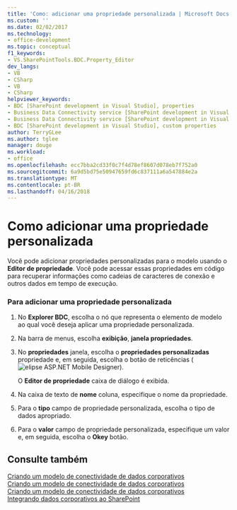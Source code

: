 ```yaml
---
title: 'Como: adicionar uma propriedade personalizada | Microsoft Docs'
ms.custom: ''
ms.date: 02/02/2017
ms.technology:
- office-development
ms.topic: conceptual
f1_keywords:
- VS.SharePointTools.BDC.Property_Editor
dev_langs:
- VB
- CSharp
- VB
- CSharp
helpviewer_keywords:
- BDC [SharePoint development in Visual Studio], properties
- Business Data Connectivity service [SharePoint development in Visual Studio], properties
- Business Data Connectivity service [SharePoint development in Visual Studio], custom properties
- BDC [SharePoint development in Visual Studio], custom properties
author: TerryGLee
ms.author: tglee
manager: douge
ms.workload:
- office
ms.openlocfilehash: ecc7bba2cd33f0c7f4d78ef8607d078eb7f752a0
ms.sourcegitcommit: 6a9d5bd75e50947659fd6c837111a6a547884e2a
ms.translationtype: MT
ms.contentlocale: pt-BR
ms.lasthandoff: 04/16/2018
---
```

# <a name="how-to-add-a-custom-property"></a>Como adicionar uma propriedade personalizada
  Você pode adicionar propriedades personalizadas para o modelo usando o **Editor de propriedade**. Você pode acessar essas propriedades em código para recuperar informações como cadeias de caracteres de conexão e outros dados em tempo de execução.  
  
### <a name="to-add-a-custom-property"></a>Para adicionar uma propriedade personalizada  
  
1.  No **Explorer BDC**, escolha o nó que representa o elemento de modelo ao qual você deseja aplicar uma propriedade personalizada.  
  
2.  Na barra de menus, escolha **exibição**, **janela propriedades**.  
  
3.  No **propriedades** janela, escolha o **propriedades personalizadas** propriedade e, em seguida, escolha o botão de reticências (![elipse ASP.NET Mobile Designer](../sharepoint/media/mwellipsis.gif "ASP. Elipse de NET Mobile Designer")).  
  
     O **Editor de propriedade** caixa de diálogo é exibida.  
  
4.  Na caixa de texto de **nome** coluna, especifique o nome da propriedade.  
  
5.  Para o **tipo** campo de propriedade personalizada, escolha o tipo de dados apropriado.  
  
6.  Para o **valor** campo de propriedade personalizada, especifique um valor e, em seguida, escolha o **Okey** botão.  
  
## <a name="see-also"></a>Consulte também  
 [Criando um modelo de conectividade de dados corporativos](../sharepoint/designing-a-business-data-connectivity-model.md)   
 [Criando um modelo de conectividade de dados corporativos](../sharepoint/designing-a-business-data-connectivity-model.md)   
 [Criando um modelo de conectividade de dados corporativos](../sharepoint/creating-a-business-data-connectivity-model.md)   
 [Integrando dados corporativos ao SharePoint](../sharepoint/integrating-business-data-into-sharepoint.md)  
  
  